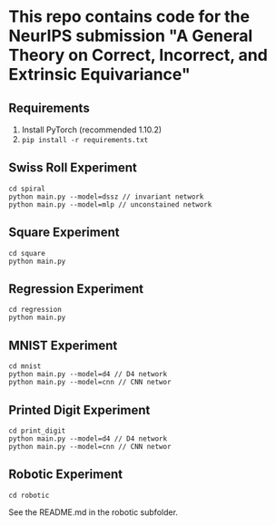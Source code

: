 # This repo contains code for the NeurIPS submission "A General Theory on Correct, Incorrect, and Extrinsic Equivariance"

## Requirements
1. Install PyTorch (recommended 1.10.2)
1. `pip install -r requirements.txt`

## Swiss Roll Experiment
```
cd spiral
python main.py --model=dssz // invariant network
python main.py --model=mlp // unconstained network
```

## Square Experiment
```
cd square
python main.py 
```

## Regression Experiment
```
cd regression
python main.py
```

## MNIST Experiment
```
cd mnist
python main.py --model=d4 // D4 network
python main.py --model=cnn // CNN networ
```

## Printed Digit Experiment
```
cd print_digit
python main.py --model=d4 // D4 network
python main.py --model=cnn // CNN networ
```

## Robotic Experiment
```
cd robotic
```
See the README.md in the robotic subfolder.
